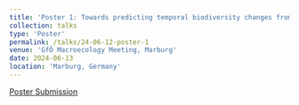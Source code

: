 ```yaml
---
title: 'Poster 1: Towards predicting temporal biodiversity changes from static patterns'
collection: talks
type: 'Poster'
permalink: /talks/24-06-12-poster-1
venue: 'GfÖ Macroecology Meeting, Marburg'
date: 2024-06-13
location: 'Marburg, Germany'
---
```


<object data="../files/GFÖMacro2024_Poster.pdf" width="1000" height="1000" type='application/pdf'></object>
[Poster Submission](../files/GFÖMacro2024_Poster.pdf)